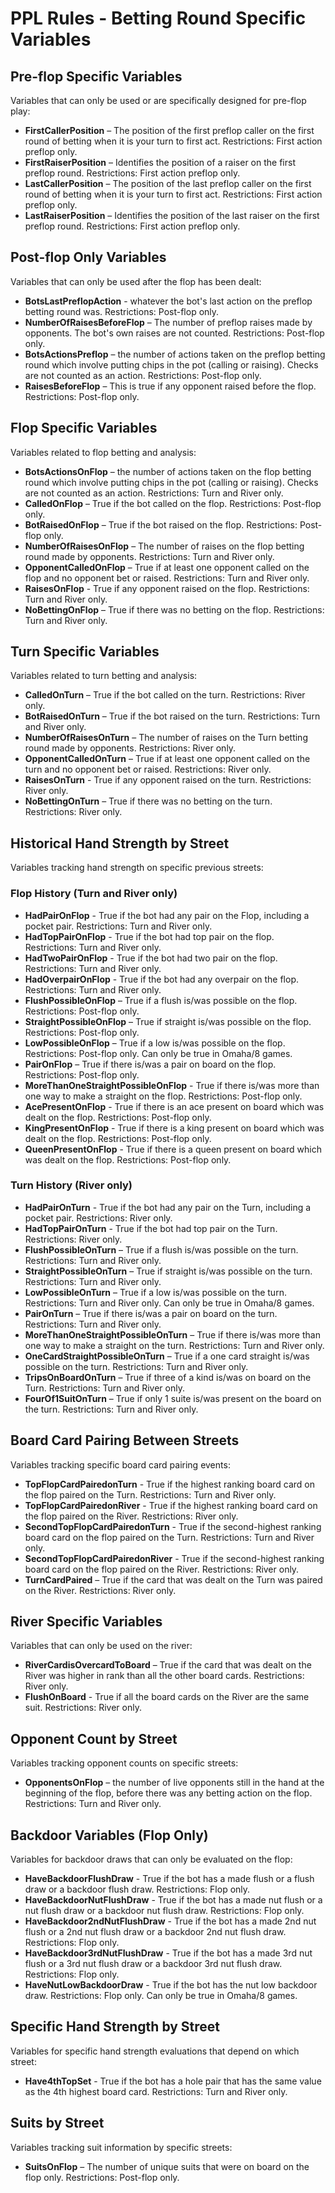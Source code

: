 # PPL Rules - Betting Round Specific Variables

## Pre-flop Specific Variables

Variables that can only be used or are specifically designed for pre-flop play:

-   **FirstCallerPosition** – The position of the first preflop caller on the first round of betting when it is your turn to first act. Restrictions: First action preflop only.
-   **FirstRaiserPosition** – Identifies the position of a raiser on the first preflop round. Restrictions: First action preflop only.
-   **LastCallerPosition** – The position of the last preflop caller on the first round of betting when it is your turn to first act. Restrictions: First action preflop only.
-   **LastRaiserPosition** – Identifies the position of the last raiser on the first preflop round. Restrictions: First action preflop only.

## Post-flop Only Variables

Variables that can only be used after the flop has been dealt:

-   **BotsLastPreflopAction** - whatever the bot's last action on the preflop betting round was. Restrictions: Post-flop only.
-   **NumberOfRaisesBeforeFlop** – The number of preflop raises made by opponents. The bot's own raises are not counted. Restrictions: Post-flop only.
-   **BotsActionsPreflop** – the number of actions taken on the preflop betting round which involve putting chips in the pot (calling or raising). Checks are not counted as an action. Restrictions: Post-flop only.
-   **RaisesBeforeFlop** – This is true if any opponent raised before the flop. Restrictions: Post-flop only.

## Flop Specific Variables

Variables related to flop betting and analysis:

-   **BotsActionsOnFlop** – the number of actions taken on the flop betting round which involve putting chips in the pot (calling or raising). Checks are not counted as an action. Restrictions: Turn and River only.
-   **CalledOnFlop** – True if the bot called on the flop. Restrictions: Post-flop only.
-   **BotRaisedOnFlop** – True if the bot raised on the flop. Restrictions: Post-flop only.
-   **NumberOfRaisesOnFlop** – The number of raises on the flop betting round made by opponents. Restrictions: Turn and River only.
-   **OpponentCalledOnFlop** – True if at least one opponent called on the flop and no opponent bet or raised. Restrictions: Turn and River only.
-   **RaisesOnFlop** - True if any opponent raised on the flop. Restrictions: Turn and River only.
-   **NoBettingOnFlop** – True if there was no betting on the flop. Restrictions: Turn and River only.

## Turn Specific Variables

Variables related to turn betting and analysis:

-   **CalledOnTurn** – True if the bot called on the turn. Restrictions: River only.
-   **BotRaisedOnTurn** – True if the bot raised on the turn. Restrictions: Turn and River only.
-   **NumberOfRaisesOnTurn** – The number of raises on the Turn betting round made by opponents. Restrictions: River only.
-   **OpponentCalledOnTurn** – True if at least one opponent called on the turn and no opponent bet or raised. Restrictions: River only.
-   **RaisesOnTurn** - True if any opponent raised on the turn. Restrictions: River only.
-   **NoBettingOnTurn** – True if there was no betting on the turn. Restrictions: River only.

## Historical Hand Strength by Street

Variables tracking hand strength on specific previous streets:

### Flop History (Turn and River only)

-   **HadPairOnFlop** - True if the bot had any pair on the Flop, including a pocket pair. Restrictions: Turn and River only.
-   **HadTopPairOnFlop** - True if the bot had top pair on the flop. Restrictions: Turn and River only.
-   **HadTwoPairOnFlop** - True if the bot had two pair on the flop. Restrictions: Turn and River only.
-   **HadOverpairOnFlop** - True if the bot had any overpair on the flop. Restrictions: Turn and River only.
-   **FlushPossibleOnFlop** – True if a flush is/was possible on the flop. Restrictions: Post-flop only.
-   **StraightPossibleOnFlop** – True if straight is/was possible on the flop. Restrictions: Post-flop only.
-   **LowPossibleOnFlop** – True if a low is/was possible on the flop. Restrictions: Post-flop only. Can only be true in Omaha/8 games.
-   **PairOnFlop** – True if there is/was a pair on board on the flop. Restrictions: Post-flop only.
-   **MoreThanOneStraightPossibleOnFlop** - True if there is/was more than one way to make a straight on the flop. Restrictions: Post-flop only.
-   **AcePresentOnFlop** - True if there is an ace present on board which was dealt on the flop. Restrictions: Post-flop only.
-   **KingPresentOnFlop** - True if there is a king present on board which was dealt on the flop. Restrictions: Post-flop only.
-   **QueenPresentOnFlop** - True if there is a queen present on board which was dealt on the flop. Restrictions: Post-flop only.

### Turn History (River only)

-   **HadPairOnTurn** - True if the bot had any pair on the Turn, including a pocket pair. Restrictions: River only.
-   **HadTopPairOnTurn** - True if the bot had top pair on the Turn. Restrictions: River only.
-   **FlushPossibleOnTurn** – True if a flush is/was possible on the turn. Restrictions: Turn and River only.
-   **StraightPossibleOnTurn** – True if straight is/was possible on the turn. Restrictions: Turn and River only.
-   **LowPossibleOnTurn** – True if a low is/was possible on the turn. Restrictions: Turn and River only. Can only be true in Omaha/8 games.
-   **PairOnTurn** – True if there is/was a pair on board on the turn. Restrictions: Turn and River only.
-   **MoreThanOneStraightPossibleOnTurn** – True if there is/was more than one way to make a straight on the turn. Restrictions: Turn and River only.
-   **OneCardStraightPossibleOnTurn** – True if a one card straight is/was possible on the turn. Restrictions: Turn and River only.
-   **TripsOnBoardOnTurn** – True if three of a kind is/was on board on the Turn. Restrictions: Turn and River only.
-   **FourOf1SuitOnTurn** – True if only 1 suite is/was present on the board on the turn. Restrictions: Turn and River only.

## Board Card Pairing Between Streets

Variables tracking specific board card pairing events:

-   **TopFlopCardPairedonTurn** - True if the highest ranking board card on the flop paired on the Turn. Restrictions: Turn and River only.
-   **TopFlopCardPairedonRiver** - True if the highest ranking board card on the flop paired on the River. Restrictions: River only.
-   **SecondTopFlopCardPairedonTurn** - True if the second-highest ranking board card on the flop paired on the Turn. Restrictions: Turn and River only.
-   **SecondTopFlopCardPairedonRiver** - True if the second-highest ranking board card on the flop paired on the River. Restrictions: River only.
-   **TurnCardPaired** – True if the card that was dealt on the Turn was paired on the River. Restrictions: River only.

## River Specific Variables

Variables that can only be used on the river:

-   **RiverCardisOvercardToBoard** – True if the card that was dealt on the River was higher in rank than all the other board cards. Restrictions: River only.
-   **FlushOnBoard** - True if all the board cards on the River are the same suit. Restrictions: River only.

## Opponent Count by Street

Variables tracking opponent counts on specific streets:

-   **OpponentsOnFlop** – the number of live opponents still in the hand at the beginning of the flop, before there was any betting action on the flop. Restrictions: Turn and River only.

## Backdoor Variables (Flop Only)

Variables for backdoor draws that can only be evaluated on the flop:

-   **HaveBackdoorFlushDraw** - True if the bot has a made flush or a flush draw or a backdoor flush draw. Restrictions: Flop only.
-   **HaveBackdoorNutFlushDraw** - True if the bot has a made nut flush or a nut flush draw or a backdoor nut flush draw. Restrictions: Flop only.
-   **HaveBackdoor2ndNutFlushDraw** - True if the bot has a made 2nd nut flush or a 2nd nut flush draw or a backdoor 2nd nut flush draw. Restrictions: Flop only.
-   **HaveBackdoor3rdNutFlushDraw** - True if the bot has a made 3rd nut flush or a 3rd nut flush draw or a backdoor 3rd nut flush draw. Restrictions: Flop only.
-   **HaveNutLowBackdoorDraw** - True if the bot has the nut low backdoor draw. Restrictions: Flop only. Can only be true in Omaha/8 games.

## Specific Hand Strength by Street

Variables for specific hand strength evaluations that depend on which street:

-   **Have4thTopSet** - True if the bot has a hole pair that has the same value as the 4th highest board card. Restrictions: Turn and River only.

## Suits by Street

Variables tracking suit information by specific streets:

-   **SuitsOnFlop** – The number of unique suits that were on board on the flop only. Restrictions: Post-flop only. 